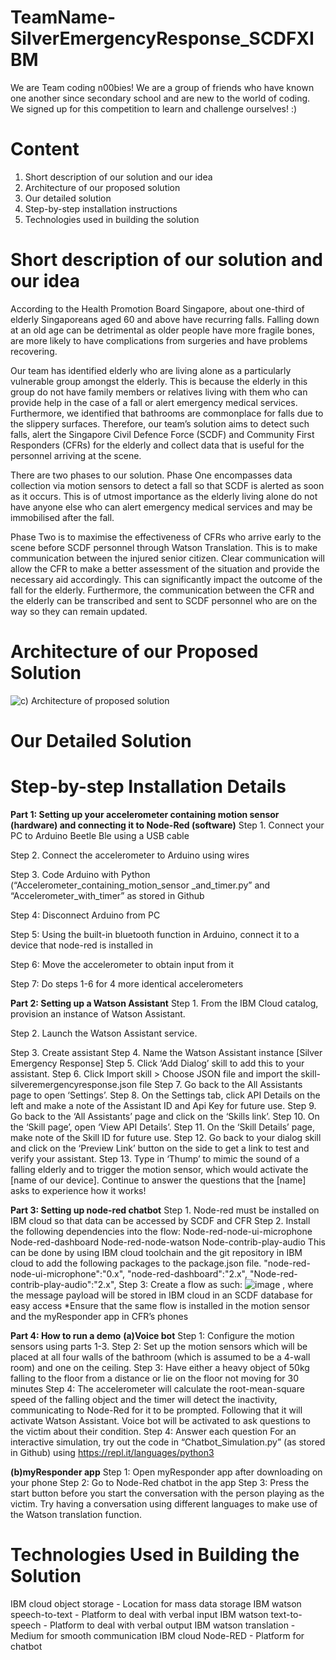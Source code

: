 # TeamName-SilverEmergencyResponse_SCDFXIBM
We are Team coding n00bies! We are a group of friends who have known one another since secondary school and are new to the world of coding. We signed up for this competition to learn and challenge ourselves! :) 

# **Content**
1. Short description of our solution and our idea
2. Architecture of our proposed solution
3. Our detailed solution
4. Step-by-step installation instructions
5. Technologies used in building the solution

# **Short description of our solution and our idea**
According to the Health Promotion Board Singapore, about one-third of elderly Singaporeans aged 60 and above have recurring falls. Falling down at an old age can be detrimental as older people have more fragile bones, are more likely to have complications from surgeries and have problems recovering. 

Our team has identified elderly who are living alone as a particularly vulnerable group amongst the elderly. This is because the elderly in this group do not have family members or relatives living with them who can provide help in the case of a fall or alert emergency medical services. Furthermore, we identified that bathrooms are commonplace for falls due to the slippery surfaces. Therefore, our team’s solution aims to detect such falls, alert the Singapore Civil Defence Force (SCDF) and Community First Responders (CFRs) for the elderly and collect data that is useful for the personnel arriving at the scene. 

There are two phases to our solution. Phase One encompasses data collection via motion sensors to detect a fall so that SCDF is alerted as soon as it occurs. This is of utmost importance as the elderly living alone do not have anyone else who can alert emergency medical services and may be immobilised after the fall.  

Phase Two is to maximise the effectiveness of CFRs who arrive early to the scene before SCDF personnel through Watson Translation. This is to make communication between the injured senior citizen. Clear communication will allow the CFR to make a better assessment of the situation and provide the necessary aid accordingly. This can significantly impact the outcome of the fall for the elderly. Furthermore, the communication between the CFR and the elderly can be transcribed and sent to SCDF personnel who are on the way so they can remain updated. 

# **Architecture of our Proposed Solution**
![c) Architecture of proposed solution](https://user-images.githubusercontent.com/65325165/84586919-b88a2f00-ae4d-11ea-90a6-6a57b742db6c.jpg)

# **Our Detailed Solution**

# **Step-by-step Installation Details**
**Part 1: Setting up your accelerometer containing motion sensor (hardware) and connecting it to Node-Red (software)**
Step 1. Connect your PC to Arduino Beetle Ble using a USB cable

Step 2. Connect the accelerometer to Arduino using wires

Step 3. Code Arduino with Python (“Accelerometer_containing_motion_sensor _and_timer.py” and “Accelerometer_with_timer” as stored in Github

Step 4: Disconnect Arduino from PC

Step 5: Using the built-in bluetooth function in Arduino, connect it to a device that node-red is installed in 

Step 6: Move the accelerometer to obtain input from it  

Step 7: Do steps 1-6 for 4 more identical accelerometers

**Part 2: Setting up a Watson Assistant**
Step 1. From the IBM Cloud catalog, provision an instance of Watson Assistant.

Step 2. Launch the Watson Assistant service.

Step 3. Create assistant
Step 4. Name the Watson Assistant instance [Silver Emergency Response]
Step 5. Click ‘Add Dialog’ skill to add this to your assistant.
Step 6. Click Import skill > Choose JSON file and import the skill-silveremergencyresponse.json file
Step 7. Go back to the All Assistants page to open ‘Settings’.
Step 8. On the Settings tab, click API Details on the left and make a note of the Assistant ID and Api Key for future use.
Step 9. Go back to the ‘All Assistants’ page and click on the ‘Skills link’.
Step 10. On the ‘Skill page’, open ‘View API Details’.
Step 11. On the ‘Skill Details’ page, make note of the Skill ID for future use.
Step 12. Go back to your dialog skill and click on the ‘Preview Link’ button on the side to get a link to test and verify your assistant.
Step 13. Type in ‘Thump’ to mimic the sound of a falling elderly and to trigger the motion sensor, which would activate the [name of our device]. Continue to answer the questions that the [name] asks to experience how it works! 

**Part 3: Setting up node-red chatbot**
Step 1. Node-red must be installed on IBM cloud so that data can be accessed by SCDF and CFR
Step 2. Install the following dependencies into the flow:
Node-red-node-ui-microphone
Node-red-dashboard
Node-red-node-watson
Node-contrib-play-audio
This can be done by using IBM cloud toolchain and the git repository in IBM cloud to add the following packages to the package.json file.
"node-red-node-ui-microphone":"0.x",
"node-red-dashboard":"2.x",
"Node-red-contrib-play-audio":"2.x",
Step 3: Create a flow as such:
![image](https://user-images.githubusercontent.com/65325165/84587222-f720e900-ae4f-11ea-8950-46681512d4bb.png)
, where the message payload will be stored in IBM cloud in an SCDF database for easy access
*Ensure that the same flow is installed in the motion sensor and the myResponder app in CFR’s phones

**Part 4: How to run a demo**
**(a)Voice bot**
Step 1: Configure the motion sensors using parts 1-3. 
Step 2: Set up the motion sensors which will be placed at all four walls of the bathroom (which is assumed to be a 4-wall room) and one on the ceiling.
Step 3: Have either a heavy object of 50kg falling to the floor from a distance or lie on the floor not moving for 30 minutes
Step 4: The accelerometer will calculate the root-mean-square speed of the falling object and the timer will detect the inactivity, communicating to Node-Red for it to be prompted. Following that it will activate Watson Assistant. Voice bot will be activated to ask questions to the victim about their condition.
Step 4: Answer each question 
For an interactive simulation, try out the code in “Chatbot_Simulation.py” (as stored in Github) using https://repl.it/languages/python3 

**(b)myResponder app**
Step 1: Open myResponder app after downloading on your phone
Step 2: Go to Node-Red chatbot in the app
Step 3: Press the start button before you start the conversation with the person playing as the victim. Try having a conversation using different languages to make use of the Watson translation function.


# **Technologies Used in Building the Solution**
IBM cloud object storage    - Location for mass data storage 
IBM watson speech-to-text - Platform to deal with verbal input 
IBM watson text-to-speech - Platform to deal with verbal output 
IBM watson translation       - Medium for smooth communication
IBM cloud Node-RED         - Platform for chatbot 




